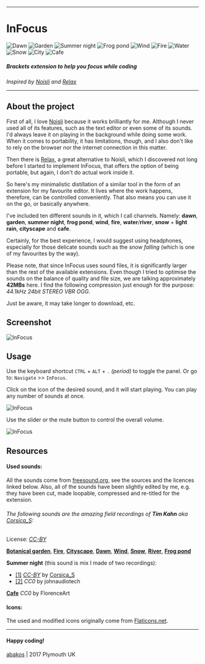 ___
# InFocus
![Dawn](https://github.com/a-bakos/infocus/blob/master/icons/dawn-on.png)
![Garden](https://github.com/a-bakos/infocus/blob/master/icons/garden-on.png)
![Summer night](https://github.com/a-bakos/infocus/blob/master/icons/night-on.png)
![Frog pond](https://github.com/a-bakos/infocus/blob/master/icons/frog-pond-on.png)
![Wind](https://github.com/a-bakos/infocus/blob/master/icons/wind-on.png)
![Fire](https://github.com/a-bakos/infocus/blob/master/icons/fire-on.png)
![Water](https://github.com/a-bakos/infocus/blob/master/icons/water-on.png)
![Snow](https://github.com/a-bakos/infocus/blob/master/icons/snow-on.png)
![City](https://github.com/a-bakos/infocus/blob/master/icons/city-on.png)
![Cafe](https://github.com/a-bakos/infocus/blob/master/icons/cafe-on.png)
##### Brackets extension to help you focus while coding
_Inspired by [Noisli](https://www.noisli.com/) and [Relax](http://brunobord.github.io/relax/)_

---

## About the project

First of all, I love [Noisli](https://www.noisli.com/) because it works
brilliantly for me. Although I never used all of its features, such as the text
editor or even some of its sounds. I'd always leave it on playing in the
background while doing some work. When it comes to portability, it has
limitations, though, and I also don't like to rely on the browser nor the
internet connection in this matter.

Then there is [Relax](http://brunobord.github.io/relax/), a great alternative
to Noisli, which I discovered not long before I started to implement InFocus,
that offers the option of being portable, but again, I don't do actual work
inside it.

So here's my minimalistic distillation of a similar tool in the form of an
extension for my favourite editor. It lives where the work happens, therefore,
can be controlled conveniently. That also means you can use it on the go, or
basically anywhere.

I've included ten different sounds in it, which I call channels. Namely:
**dawn**, **garden**, **summer night**, **frog pond**, **wind**, **fire**,
**water**/**river**, **snow** + **light rain**, **cityscape** and **cafe**.

Certainly, for the best experience, I would suggest using headphones,
especially for those delicate sounds such as the _snow falling_ (which is one of
my favourites by the way).

Please note, that since InFocus uses sound files, it is significantly larger
than the rest of the available extensions. Even though I tried to optimise the
sounds on the balance of quality and file size, we are talking approximately
**42MBs** here.
I find the following compression just enough for the purpose:
_44.1kHz 24bit STEREO VBR OGG_.

Just be aware, it may take longer to download, etc.

## Screenshot

![InFocus](https://github.com/a-bakos/infocus/blob/master/infocus-screenshot-main.png)

## Usage

Use the keyboard shortcut `CTRL` + `ALT` + `.` _(period)_ to toggle the panel.
Or go to: `Navigate` >> `InFocus`.

Click on the icon of the desired sound, and it will start playing.
You can play any number of sounds at once.

![InFocus](https://github.com/a-bakos/infocus/blob/master/infocus-screenshot-channels.png)

Use the slider or the mute button to control the overall volume.

![InFocus](https://github.com/a-bakos/infocus/blob/master/infocus-screenshot-mute.png)


## Resources

#### Used sounds:
All the sounds come from [freesound.org](https://www.freesound.org), see the
sources and the licences linked below. Also, all of the sounds have been
slightly edited by me, e.g. they have been cut, made loopable, compressed and
re-titled for the extension.

###### The following sounds are the amazing field recordings of **Tim Kahn** aka [Corsica_S](https://www.freesound.org/people/Corsica_S/):
License: _[CC-BY](https://creativecommons.org/licenses/by/3.0/)_

[**Botanical garden**](https://www.freesound.org/people/Corsica_S/sounds/265975/),
[**Fire**](https://www.freesound.org/people/Corsica_S/sounds/253770/),
[**Cityscape**](https://www.freesound.org/people/Corsica_S/sounds/324885/),
[**Dawn**](https://www.freesound.org/people/Corsica_S/sounds/184797/),
[**Wind**](https://www.freesound.org/people/Corsica_S/sounds/329560/),
[**Snow**](https://www.freesound.org/people/Corsica_S/sounds/334193/),
[**River**](https://www.freesound.org/people/Corsica_S/sounds/361312/),
[**Frog pond**](https://www.freesound.org/people/Corsica_S/sounds/153031/)

**Summer night**
(this sound is mix I made of two recordings):

 - [[1]](https://www.freesound.org/people/Corsica_S/sounds/184268/) _[CC-BY](https://creativecommons.org/licenses/by/3.0/)_ by [Corsica_S](https://www.freesound.org/people/Corsica_S/) 
 - [[2]](https://www.freesound.org/people/johnaudiotech/sounds/347049/) _CC0_ by johnaudiotech
 
[**Cafe**](https://www.freesound.org/people/FlorenceArt/sounds/90179/) _CC0_ by FlorenceArt

#### Icons: 

The used and modified icons originally come from [Flaticons.net](http://flaticons.net).

---
#### Happy coding!

[abakos](http://abakos.info) | 2017 Plymouth UK
